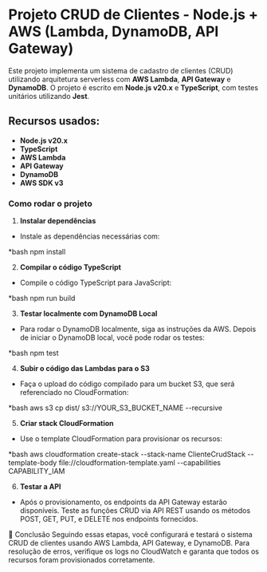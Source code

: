# Projeto CRUD de Clientes - Node.js + AWS (Lambda, DynamoDB, API Gateway)

Este projeto implementa um sistema de cadastro de clientes (CRUD) utilizando arquitetura serverless com **AWS Lambda**, **API Gateway** e **DynamoDB**. O projeto é escrito em **Node.js v20.x** e **TypeScript**, com testes unitários utilizando **Jest**.

## Recursos usados:

- **Node.js v20.x**
- **TypeScript**
- **AWS Lambda**
- **API Gateway**
- **DynamoDB**
- **AWS SDK v3**

### Como rodar o projeto

1. **Instalar dependências**

- Instale as dependências necessárias com:

*bash
npm install


2. **Compilar o código TypeScript**

- Compile o código TypeScript para JavaScript:

*bash
npm run build


3. **Testar localmente com DynamoDB Local**

- Para rodar o DynamoDB localmente, siga as instruções da AWS. Depois de iniciar o DynamoDB local, você pode rodar os testes:

*bash
npm test


4. **Subir o código das Lambdas para o S3**

- Faça o upload do código compilado para um bucket S3, que será referenciado no CloudFormation:

*bash
aws s3 cp dist/ s3://YOUR_S3_BUCKET_NAME --recursive


5. **Criar stack CloudFormation**

- Use o template CloudFormation para provisionar os recursos:

*bash
aws cloudformation create-stack --stack-name ClienteCrudStack --template-body file://cloudformation-template.yaml --capabilities CAPABILITY_IAM


6. **Testar a API**

- Após o provisionamento, os endpoints da API Gateway estarão disponíveis. Teste as funções CRUD via API REST usando os métodos POST, GET, PUT, e DELETE nos endpoints fornecidos.


📝 Conclusão
Seguindo essas etapas, você configurará e testará o sistema CRUD de clientes usando AWS Lambda, API Gateway, e DynamoDB. Para resolução de erros, verifique os logs no CloudWatch e garanta que todos os recursos foram provisionados corretamente.